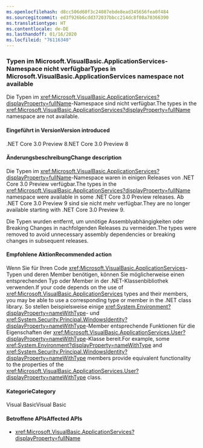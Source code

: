 ```yaml
---
ms.openlocfilehash: d8cc506d60f3c24087ebde8ead345656fea0f484
ms.sourcegitcommit: ed3f926b6cdd372037bbcc214dc8f08a70366390
ms.translationtype: HT
ms.contentlocale: de-DE
ms.lasthandoff: 01/16/2020
ms.locfileid: "76116340"
---
```

### <a name="types-in-microsoftvisualbasicapplicationservices-namespace-not-available"></a><span data-ttu-id="1ca2e-101">Typen im Microsoft.VisualBasic.ApplicationServices-Namespace nicht verfügbar</span><span class="sxs-lookup"><span data-stu-id="1ca2e-101">Types in Microsoft.VisualBasic.ApplicationServices namespace not available</span></span>

<span data-ttu-id="1ca2e-102">Die Typen im <xref:Microsoft.VisualBasic.ApplicationServices?displayProperty=fullName>-Namespace sind nicht verfügbar.</span><span class="sxs-lookup"><span data-stu-id="1ca2e-102">The types in the <xref:Microsoft.VisualBasic.ApplicationServices?displayProperty=fullName> namespace are not available.</span></span>

#### <a name="version-introduced"></a><span data-ttu-id="1ca2e-103">Eingeführt in Version</span><span class="sxs-lookup"><span data-stu-id="1ca2e-103">Version introduced</span></span>

<span data-ttu-id="1ca2e-104">.NET Core 3.0 Preview 8</span><span class="sxs-lookup"><span data-stu-id="1ca2e-104">.NET Core 3.0 Preview 8</span></span>

#### <a name="change-description"></a><span data-ttu-id="1ca2e-105">Änderungsbeschreibung</span><span class="sxs-lookup"><span data-stu-id="1ca2e-105">Change description</span></span>

<span data-ttu-id="1ca2e-106">Die Typen im <xref:Microsoft.VisualBasic.ApplicationServices?displayProperty=fullName>-Namespace waren in einigen Releases von .NET Core 3.0 Preview verfügbar.</span><span class="sxs-lookup"><span data-stu-id="1ca2e-106">The types in the <xref:Microsoft.VisualBasic.ApplicationServices?displayProperty=fullName> namespace were available in some .NET Core 3.0 Preview releases.</span></span> <span data-ttu-id="1ca2e-107">Ab .NET Core 3.0 Preview 9 sind sie nicht mehr verfügbar.</span><span class="sxs-lookup"><span data-stu-id="1ca2e-107">They are no longer available starting with .NET Core 3.0 Preview 9.</span></span>

<span data-ttu-id="1ca2e-108">Die Typen wurden entfernt, um unnötige Assemblyabhängigkeiten oder Breaking Changes in nachfolgenden Releases zu vermeiden.</span><span class="sxs-lookup"><span data-stu-id="1ca2e-108">The types were removed to avoid unnecessary assembly dependencies or breaking changes in subsequent releases.</span></span>

#### <a name="recommended-action"></a><span data-ttu-id="1ca2e-109">Empfohlene Aktion</span><span class="sxs-lookup"><span data-stu-id="1ca2e-109">Recommended action</span></span>

<span data-ttu-id="1ca2e-110">Wenn Sie für Ihren Code <xref:Microsoft.VisualBasic.ApplicationServices>-Typen und deren Member benötigen, können Sie möglicherweise einen entsprechenden Typ oder Member in der .NET-Klassenbibliothek verwenden.</span><span class="sxs-lookup"><span data-stu-id="1ca2e-110">If your code depends on the use of <xref:Microsoft.VisualBasic.ApplicationServices> types and their members, you may be able to use a corresponding type or member in the .NET class library.</span></span> <span data-ttu-id="1ca2e-111">So stellen beispielsweise einige <xref:System.Environment?displayProperty=nameWithType>- und <xref:System.Security.Principal.WindowsIdentity?displayProperty=nameWithType>-Member entsprechende Funktionen für die Eigenschaften der <xref:Microsoft.VisualBasic.ApplicationServices.User?displayProperty=nameWithType>-Klasse bereit.</span><span class="sxs-lookup"><span data-stu-id="1ca2e-111">For example, some <xref:System.Environment?displayProperty=nameWithType> and <xref:System.Security.Principal.WindowsIdentity?displayProperty=nameWithType> members provide equivalent functionality to the properties of the <xref:Microsoft.VisualBasic.ApplicationServices.User?displayProperty=nameWithType> class.</span></span>

#### <a name="category"></a><span data-ttu-id="1ca2e-112">Kategorie</span><span class="sxs-lookup"><span data-stu-id="1ca2e-112">Category</span></span>

<span data-ttu-id="1ca2e-113">Visual Basic</span><span class="sxs-lookup"><span data-stu-id="1ca2e-113">Visual Basic</span></span>

#### <a name="affected-apis"></a><span data-ttu-id="1ca2e-114">Betroffene APIs</span><span class="sxs-lookup"><span data-stu-id="1ca2e-114">Affected APIs</span></span>

- <xref:Microsoft.VisualBasic.ApplicationServices?displayProperty=fullName>

<!--

### Affected APIs

- `N:Microsoft.VisualBasic.ApplicationServices`

-->
